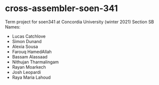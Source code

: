 # cross-assembler-soen-341
Term project for soen341 at Concordia University (winter 2021)
Section SB
Names:
- Lucas Catchlove 
- Simon Dunand 
- Alexia Sousa 
- Farouq HamedAllah 
- Bassam Alassaad 
- Nithujan Tharmalingam 
- Rayan Moarkech
- Josh Leopardi 
- Raya Maria Lahoud 
